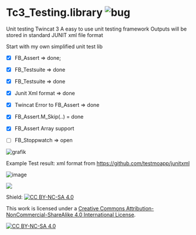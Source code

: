 # Tc3_Testing.library ![bug](https://user-images.githubusercontent.com/48495545/226121534-c6e32169-1f6b-4ff0-a13f-dea22eda5c23.svg)
Unit testing Twincat 3
A easy to use unit testing framework
Outputs will be stored in standard JUNIT xml file format

Start with my own simplified unit test lib

- [x] FB_Assert => done;
- [x] FB_Testsuite => done
- [x] FB_Testsuite => done
- [x] Junit Xml format => done
- [x] Twincat Error to FB_Assert => done
- [x] FB_Assert.M_Skip(..)  = done
- [x] FB_Assert Array support
- [ ] FB_Stoppwatch => open


![grafik](https://user-images.githubusercontent.com/48495545/224820175-c4a4e19d-6121-4f63-82c7-0de1a41552c8.png)


Example Test result:
xml format from https://github.com/testmoapp/junitxml

![image](https://user-images.githubusercontent.com/48495545/224326897-179f3f01-c37b-4a58-bd7c-811189d2363b.png)


<a href="https://www.buymeacoffee.com/9wjvwz24g6b"><img src="https://img.buymeacoffee.com/button-api/?text=Buy me a beer&emoji=🍺&slug=9wjvwz24g6b&button_colour=5F7FFF&font_colour=ffffff&font_family=Cookie&outline_colour=000000&coffee_colour=FFDD00" /></a>



Shield: [![CC BY-NC-SA 4.0][cc-by-nc-sa-shield]][cc-by-nc-sa]

This work is licensed under a
[Creative Commons Attribution-NonCommercial-ShareAlike 4.0 International License][cc-by-nc-sa].

[![CC BY-NC-SA 4.0][cc-by-nc-sa-image]][cc-by-nc-sa]

[cc-by-nc-sa]: http://creativecommons.org/licenses/by-nc-sa/4.0/
[cc-by-nc-sa-image]: https://licensebuttons.net/l/by-nc-sa/4.0/88x31.png
[cc-by-nc-sa-shield]: https://img.shields.io/badge/License-CC%20BY--NC--SA%204.0-lightgrey.svg
